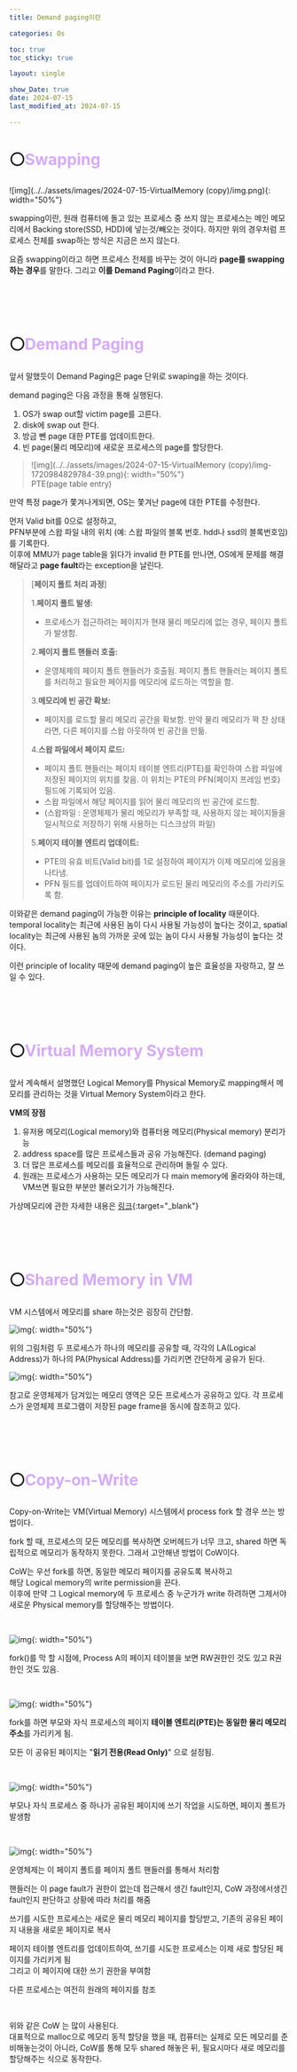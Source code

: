 ```yaml
---
title: Demand paging이란

categories: Os

toc: true
toc_sticky: true

layout: single

show_Date: true
date: 2024-07-15
last_modified_at: 2024-07-15

---
```


# ⚪<span style="color: #D6ABFA;">Swapping</span>

![img](../../assets/images/2024-07-15-VirtualMemory (copy)/img.png){: width="50%"}

swapping이란, 원래 컴퓨터에 돌고 있는 프로세스 중 쓰지 않는 프로세스는 메인 메모리에서 Backing store(SSD, HDD)에 넣는것/빼오는 것이다. 하지만 위의 경우처럼 프로세스 전체를 swap하는 방식은 지금은 쓰지 않는다.

 

요즘 swapping이라고 하면 프로세스 전체를 바꾸는 것이 아니라 **page를 swapping하는 경우**를 말한다. 그리고 **이를 Demand Paging**이라고 한다.

<br>

<br>

<br>

# ⚪<span style="color: #D6ABFA;">Demand Paging</span>

앞서 말했듯이 Demand Paging은 page 단위로 swaping을 하는 것이다.

 

demand paging은 다음 과정을 통해 실행된다.

 

1. OS가 swap out할 victim page를 고른다.
2. disk에 swap out 한다.
3. 방금 뺀 page 대한 PTE를 업데이트한다.
4. 빈 page(물리 메모리)에 새로운 프로세스의 page를 할당한다.

> ![img](../../assets/images/2024-07-15-VirtualMemory (copy)/img-1720984829784-39.png){: width="50%"}   
>     PTE(page table entry)

만약 특정 page가 쫓겨나게되면, OS는 쫓겨난 page에 대한 PTE를 수정한다.

먼저 Valid bit를 0으로 설정하고,   
PFN부분에 스왑 파일 내의 위치 (예: 스왑 파일의 블록 번호. hdd나 ssd의 블록번호임)를 기록한다.   
이후에 MMU가 page table을 읽다가 invalid 한 PTE를 만나면, OS에게 문제를 해결해달라고 **page fault**라는 exception을 날린다.



> [**페이지 폴트 처리 과정**]
>
> 1.**페이지 폴트 발생:**
>
> - 프로세스가 접근하려는 페이지가 현재 물리 메모리에 없는 경우, 페이지 폴트가 발생함.
>
> 2.**페이지 폴트 핸들러 호출:**
>
> - 운영체제의 페이지 폴트 핸들러가 호출됨. 페이지 폴트 핸들러는 페이지 폴트를 처리하고 필요한 페이지를 메모리에 로드하는 역할을 함.
>
> 3.**메모리에 빈 공간 확보:**
>
> - 페이지를 로드할 물리 메모리 공간을 확보함. 만약 물리 메모리가 꽉 찬 상태라면, 다른 페이지를 스왑 아웃하여 빈 공간을 만듦.
>
> 4.**스왑 파일에서 페이지 로드:**
>
> - 페이지 폴트 핸들러는 페이지 테이블 엔트리(PTE)를 확인하여 스왑 파일에 저장된 페이지의 위치를 찾음. 이 위치는 PTE의 PFN(페이지 프레임 번호) 필드에 기록되어 있음.
> - 스왑 파일에서 해당 페이지를 읽어 물리 메모리의 빈 공간에 로드함.
> - (스왑파일 : 운영체제가 물리 메모리가 부족할 때, 사용하지 않는 페이지들을 일시적으로 저장하기 위해 사용하는 디스크상의 파일)
>
> 5.**페이지 테이블 엔트리 업데이트:**
>
> - PTE의 유효 비트(Valid bit)를 1로 설정하여 페이지가 이제 메모리에 있음을 나타냄.
> - PFN 필드를 업데이트하여 페이지가 로드된 물리 메모리의 주소를 가리키도록 함.



이와같은 demand paging이 가능한 이유는 **principle of locality** 때문이다.  
temporal locality는 최근에 사용된 놈이 다시 사용될 가능성이 높다는 것이고, spatial locality는 최근에 사용된 놈의 가까운 곳에 있는 놈이 다시 사용될 가능성이 높다는 것이다.



이런 principle of locality 때문에 demand paging이 높은 효율성을 자랑하고, 잘 쓰일 수 있다.

<br>

<br>

<br>

# ⚪<span style="color: #D6ABFA;">Virtual Memory System</span>

앞서 계속해서 설명했던 Logical Memory를 Physical Memory로 mapping해서 메모리를 관리하는 것을 Virtual Memory System이라고 한다.

 

**VM의 장점** 

1) 유저용 메모리(Logical memory)와 컴퓨터용 메모리(Physical memory) 분리가능
2) address space를 많은 프로세스들과 공유 가능해진다. (demand paging)
3) 더 많은 프로세스를 메모리를 효율적으로 관리하며 돌릴 수 있다.
4) 원래는 프로세스가 사용하는 모든 메모리가 다 main memory에 올라와야 하는데, VM쓰면 필요한 부분만 불러오기가 가능해진다.



가상메모리에 관한 자세한 내용은 [링크](https://igh01gi.github.io/os/VirtualMemory/){:target="_blank"}

<br>

<br>

<br>

# ⚪<span style="color: #D6ABFA;">**Shared Memory in VM**</span>

VM 시스템에서 메모리를 share 하는것은 굉장히 간단함.

![img](../../assets/images/2024-07-15-DemandPaging/img.png){: width="50%"}

위의 그림처럼 두 프로세스가 하나의 메모리를 공유할 때, 각각의 LA(Logical Address)가 하나의 PA(Physical Address)를 가리키면 간단하게 공유가 된다.

 

![img](../../assets/images/2024-07-15-DemandPaging/img-1720986459514-44.png){: width="50%"}

참고로 운영체제가 담겨있는 메모리 영역은 모든 프로세스가 공유하고 있다. 각 프로세스가 운영체제 프로그램이 저장된 page frame을 동시에 참조하고 있다.

<br>

<br>

<br>

# ⚪<span style="color: #D6ABFA;">**Copy-on-Write**</span>

Copy-on-Write는 VM(Virtual Memory) 시스템에서 process fork 할 경우 쓰는 방법이다.

 

fork 할 때, 프로세스의 모든 메모리를 복사하면 오버헤드가 너무 크고, shared 하면 독립적으로 메모리가 동작하지 못한다. 그래서 고안해낸 방법이 CoW이다.

 

CoW는 우선 fork를 하면, 동일한 메모리 페이지를 공유도록 복사하고  
해당 Logical memory의 write permission을 끈다.   
이후에 만약 그 Logical memory에 두 프로세스 중 누군가가 write 하려하면 그제서야 새로운 Physical memory를 할당해주는 방법이다.

<br>

![img](../../assets/images/2024-07-15-DemandPaging/img-1720987270835-50.png){: width="50%"}

fork()를 막 할 시점에, Process A의 페이지 테이블을 보면 RW권한인 것도 있고 R권한인 것도 있음.

<br>

![img](../../assets/images/2024-07-15-DemandPaging/img-1720987218325-47.png){: width="50%"}

fork를 하면 부모와 자식 프로세스의 페이지 **테이블 엔트리(PTE)는 동일한 물리 메모리 주소**를 가리키게 됨.

모든 이 공유된 페이지는  "**읽기 전용(Read Only)**" 으로 설정됨.

<br>

![img](../../assets/images/2024-07-15-DemandPaging/img-1720987495520-53.png){: width="50%"}

부모나 자식 프로세스 중 하나가 공유된 페이지에 쓰기 작업을 시도하면, 페이지 폴트가 발생함

<br>

![img](../../assets/images/2024-07-15-DemandPaging/img-1720987606806-56.png){: width="50%"}

운영체제는 이 페이지 폴트를 페이지 폴트 핸들러를 통해서 처리함

핸들러는 이 page fault가 권한이 없는데 접근해서 생긴 fault인지, CoW 과정에서생긴 fault인지 판단하고 상황에 따라 처리를 해줌

쓰기를 시도한 프로세스는 새로운 물리 메모리 페이지를 할당받고, 기존의 공유된 페이지 내용을 새로운 페이지로 복사

페이지 테이블 엔트리를 업데이트하여, 쓰기를 시도한 프로세스는 이제 새로 할당된 페이지를 가리키게 됨   
그리고 이 페이지에 대한 쓰기 권한을 부여함

다른 프로세스는 여전히 원래의 페이지를 참조

<br>

위와 같은 CoW 는 많이 사용된다.   
대표적으로 malloc으로 메모리 동적 할당을 했을 때, 컴퓨터는 실제로 모든 메모리를 준비해놓는것이 아니라, CoW를 통해 모두 shared 해놓은 뒤, 필요시마다 새로 메모리를 할당해주는 식으로 동작한다.